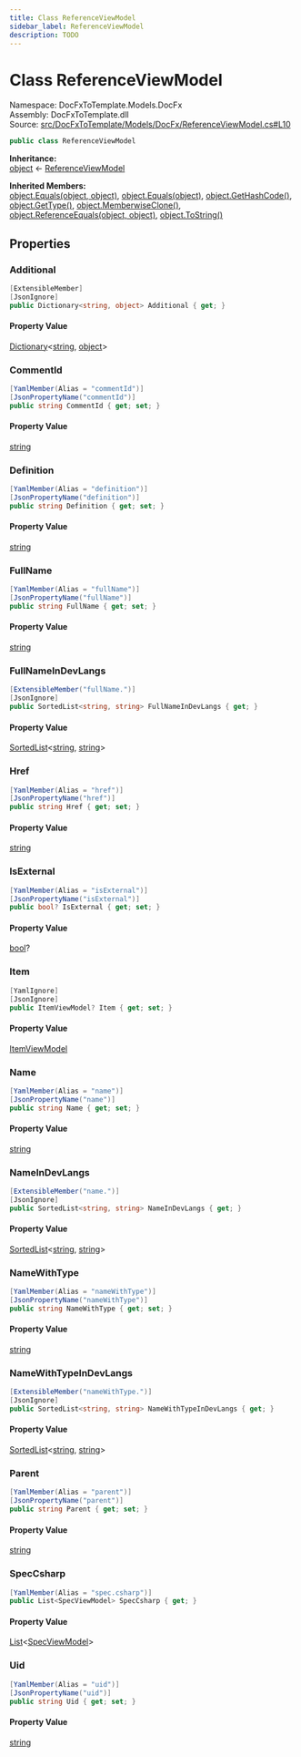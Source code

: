 ```yaml
---
title: Class ReferenceViewModel
sidebar_label: ReferenceViewModel
description: TODO
---
```


# Class ReferenceViewModel
Namespace: DocFxToTemplate.Models.DocFx   
Assembly: DocFxToTemplate.dll  
Source: [src/DocFxToTemplate/Models/DocFx/ReferenceViewModel.cs#L10](https://github.com/k-wojcik/DocFxToTemplate/blob/master/src/DocFxToTemplate/Models/DocFx/ReferenceViewModel.cs#L10)    
   

```csharp title="src/DocFxToTemplate/Models/DocFx/ReferenceViewModel.cs#L10" 
public class ReferenceViewModel
```

**Inheritance:**   
[object](https://learn.microsoft.com/dotnet/api/system.object) &lt;- 
[ReferenceViewModel](../DocFxToTemplate.Models.DocFx/ReferenceViewModel)   

**Inherited Members:**   
[object.Equals(object, object)](https://learn.microsoft.com/dotnet/api/system.object.equals#system-object-equals(system-object-system-object)), [object.Equals(object)](https://learn.microsoft.com/dotnet/api/system.object.equals#system-object-equals(system-object)), [object.GetHashCode()](https://learn.microsoft.com/dotnet/api/system.object.gethashcode), [object.GetType()](https://learn.microsoft.com/dotnet/api/system.object.gettype), [object.MemberwiseClone()](https://learn.microsoft.com/dotnet/api/system.object.memberwiseclone), [object.ReferenceEquals(object, object)](https://learn.microsoft.com/dotnet/api/system.object.referenceequals), [object.ToString()](https://learn.microsoft.com/dotnet/api/system.object.tostring)   

   

## Properties
### Additional
   
            
```csharp title="src/DocFxToTemplate/Models/DocFx/ReferenceViewModel.cs#L72"
[ExtensibleMember]
[JsonIgnore]
public Dictionary<string, object> Additional { get; }
```   

#### Property Value
[Dictionary](https://learn.microsoft.com/dotnet/api/system.collections.generic.dictionary-2)&lt;[string](https://learn.microsoft.com/dotnet/api/system.string), [object](https://learn.microsoft.com/dotnet/api/system.object)&gt;   
   
### CommentId
   
            
```csharp title="src/DocFxToTemplate/Models/DocFx/ReferenceViewModel.cs#L16"
[YamlMember(Alias = "commentId")]
[JsonPropertyName("commentId")]
public string CommentId { get; set; }
```   

#### Property Value
[string](https://learn.microsoft.com/dotnet/api/system.string)   
   
### Definition
   
            
```csharp title="src/DocFxToTemplate/Models/DocFx/ReferenceViewModel.cs#L24"
[YamlMember(Alias = "definition")]
[JsonPropertyName("definition")]
public string Definition { get; set; }
```   

#### Property Value
[string](https://learn.microsoft.com/dotnet/api/system.string)   
   
### FullName
   
            
```csharp title="src/DocFxToTemplate/Models/DocFx/ReferenceViewModel.cs#L53"
[YamlMember(Alias = "fullName")]
[JsonPropertyName("fullName")]
public string FullName { get; set; }
```   

#### Property Value
[string](https://learn.microsoft.com/dotnet/api/system.string)   
   
### FullNameInDevLangs
   
            
```csharp title="src/DocFxToTemplate/Models/DocFx/ReferenceViewModel.cs#L57"
[ExtensibleMember("fullName.")]
[JsonIgnore]
public SortedList<string, string> FullNameInDevLangs { get; }
```   

#### Property Value
[SortedList](https://learn.microsoft.com/dotnet/api/system.collections.generic.sortedlist-2)&lt;[string](https://learn.microsoft.com/dotnet/api/system.string), [string](https://learn.microsoft.com/dotnet/api/system.string)&gt;   
   
### Href
   
            
```csharp title="src/DocFxToTemplate/Models/DocFx/ReferenceViewModel.cs#L33"
[YamlMember(Alias = "href")]
[JsonPropertyName("href")]
public string Href { get; set; }
```   

#### Property Value
[string](https://learn.microsoft.com/dotnet/api/system.string)   
   
### IsExternal
   
            
```csharp title="src/DocFxToTemplate/Models/DocFx/ReferenceViewModel.cs#L29"
[YamlMember(Alias = "isExternal")]
[JsonPropertyName("isExternal")]
public bool? IsExternal { get; set; }
```   

#### Property Value
[bool](https://learn.microsoft.com/dotnet/api/system.boolean)?   
   
### Item
   
            
```csharp title="src/DocFxToTemplate/Models/DocFx/ReferenceViewModel.cs#L68"
[YamlIgnore]
[JsonIgnore]
public ItemViewModel? Item { get; set; }
```   

#### Property Value
[ItemViewModel](../DocFxToTemplate.Models.DocFx/ItemViewModel)   
   
### Name
   
            
```csharp title="src/DocFxToTemplate/Models/DocFx/ReferenceViewModel.cs#L37"
[YamlMember(Alias = "name")]
[JsonPropertyName("name")]
public string Name { get; set; }
```   

#### Property Value
[string](https://learn.microsoft.com/dotnet/api/system.string)   
   
### NameInDevLangs
   
            
```csharp title="src/DocFxToTemplate/Models/DocFx/ReferenceViewModel.cs#L41"
[ExtensibleMember("name.")]
[JsonIgnore]
public SortedList<string, string> NameInDevLangs { get; }
```   

#### Property Value
[SortedList](https://learn.microsoft.com/dotnet/api/system.collections.generic.sortedlist-2)&lt;[string](https://learn.microsoft.com/dotnet/api/system.string), [string](https://learn.microsoft.com/dotnet/api/system.string)&gt;   
   
### NameWithType
   
            
```csharp title="src/DocFxToTemplate/Models/DocFx/ReferenceViewModel.cs#L45"
[YamlMember(Alias = "nameWithType")]
[JsonPropertyName("nameWithType")]
public string NameWithType { get; set; }
```   

#### Property Value
[string](https://learn.microsoft.com/dotnet/api/system.string)   
   
### NameWithTypeInDevLangs
   
            
```csharp title="src/DocFxToTemplate/Models/DocFx/ReferenceViewModel.cs#L49"
[ExtensibleMember("nameWithType.")]
[JsonIgnore]
public SortedList<string, string> NameWithTypeInDevLangs { get; }
```   

#### Property Value
[SortedList](https://learn.microsoft.com/dotnet/api/system.collections.generic.sortedlist-2)&lt;[string](https://learn.microsoft.com/dotnet/api/system.string), [string](https://learn.microsoft.com/dotnet/api/system.string)&gt;   
   
### Parent
   
            
```csharp title="src/DocFxToTemplate/Models/DocFx/ReferenceViewModel.cs#L20"
[YamlMember(Alias = "parent")]
[JsonPropertyName("parent")]
public string Parent { get; set; }
```   

#### Property Value
[string](https://learn.microsoft.com/dotnet/api/system.string)   
   
### SpecCsharp
   
            
```csharp title="src/DocFxToTemplate/Models/DocFx/ReferenceViewModel.cs#L65"
[YamlMember(Alias = "spec.csharp")]
public List<SpecViewModel> SpecCsharp { get; }
```   

#### Property Value
[List](https://learn.microsoft.com/dotnet/api/system.collections.generic.list-1)&lt;[SpecViewModel](../DocFxToTemplate.Models.DocFx/SpecViewModel)&gt;   
   
### Uid
   
            
```csharp title="src/DocFxToTemplate/Models/DocFx/ReferenceViewModel.cs#L12"
[YamlMember(Alias = "uid")]
[JsonPropertyName("uid")]
public string Uid { get; set; }
```   

#### Property Value
[string](https://learn.microsoft.com/dotnet/api/system.string)   
   
   

   

   

   

   

   